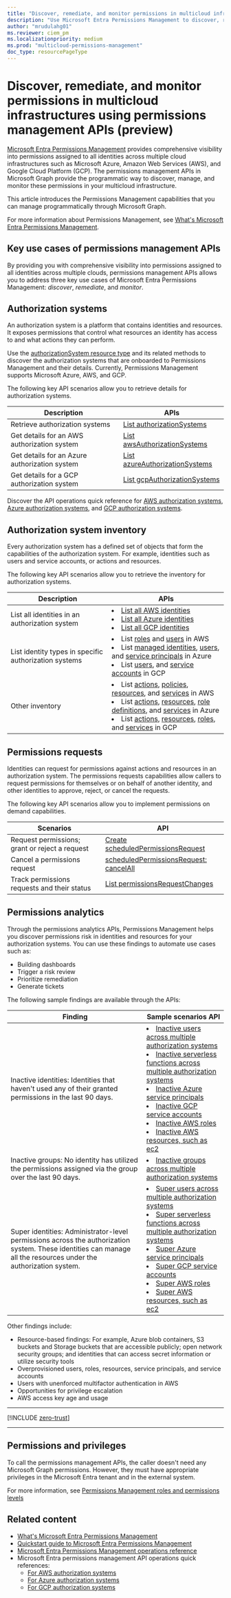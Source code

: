 ```yaml
---
title: "Discover, remediate, and monitor permissions in multicloud infrastructures using permissions management APIs (preview)"
description: "Use Microsoft Entra Permissions Management to discover, remediate, and monitor permissions in multiple cloud infrastructures."
author: "mrudulahg01"
ms.reviewer: ciem_pm
ms.localizationpriority: medium
ms.prod: "multicloud-permissions-management"
doc_type: resourcePageType
---
```


# Discover, remediate, and monitor permissions in multicloud infrastructures using permissions management APIs (preview)

[Microsoft Entra Permissions Management](https://www.microsoft.com/en/security/business/identity-access/microsoft-entra-permissions-management) provides comprehensive visibility into permissions assigned to all identities across multiple cloud infrastructures such as Microsoft Azure, Amazon Web Services (AWS), and Google Cloud Platform (GCP). The permissions management APIs in Microsoft Graph provide the programmatic way to discover, manage, and monitor these permissions in your multicloud infrastructure.

This article introduces the Permissions Management capabilities that you can manage programmatically through Microsoft Graph.

For more information about Permissions Management, see [What's Microsoft Entra Permissions Management](/entra/permissions-management/overview).

## Key use cases of permissions management APIs

By providing you with comprehensive visibility into permissions assigned to all identities across multiple clouds, permissions management APIs allows you to address three key use cases of Microsoft Entra Permissions Management: *discover*, *remediate*, and *monitor*.

## Authorization systems

An authorization system is a platform that contains identities and resources. It exposes permissions that control what resources an identity has access to and what actions they can perform.

Use the [authorizationSystem resource type](../resources/authorizationsystem.md) and its related methods to discover the authorization systems that are onboarded to Permissions Management and their details. Currently, Permissions Management supports Microsoft Azure, AWS, and GCP.

The following key API scenarios allow you to retrieve details for authorization systems.

| Description | APIs |
|--|--|
| Retrieve authorization systems | [List authorizationSystems](../api/externalconnectors-external-list-authorizationsystems.md) |
| Get details for an AWS authorization system | [List awsAuthorizationSystems](../api/awsauthorizationsystem-list.md) |
| Get details for an Azure authorization system | [List azureAuthorizationSystems](../api/azureauthorizationsystem-list.md) |
| Get details for a GCP authorization system | [List gcpAuthorizationSystems](../api/gcpauthorizationsystem-list.md) |

Discover the API operations quick reference for [AWS authorization systems](/graph/permissions-management-how-to-authorization-system-aws), [Azure authorization systems](/graph/permissions-management-how-to-authorization-system-azure), and [GCP authorization systems](/graph/permissions-management-how-to-authorization-system-gcp).

## Authorization system inventory

Every authorization system has a defined set of objects that form the capabilities of the authorization system. For example, identities such as users and service accounts, or actions and resources.

The following key API scenarios allow you to retrieve the inventory for authorization systems.

| Description | APIs |
|--|--|
|List all identities in an authorization system|<li> [List all AWS identities](../api/awsassociatedidentities-list-all.md) <li> [List all Azure identities](../api/azureassociatedidentities-list-all.md) <li> [List all GCP identities](../api/azureassociatedidentities-list-all.md)|
|List identity types in specific authorization systems|<li>List [roles](../api/awsassociatedidentities-list-roles.md) and [users](../api/awsassociatedidentities-list-users.md) in AWS <li> List [managed identities](../api/azureassociatedidentities-list-managedidentities.md), [users](../api/azureassociatedidentities-list-users.md), and [service principals](../api/azureassociatedidentities-list-serviceprincipals.md) in Azure <li> List [users](../api/gcpassociatedidentities-list-users.md), and [service accounts](../api/gcpassociatedidentities-list-serviceaccounts.md) in GCP |
|Other inventory| <li> List [actions](../api/awsauthorizationsystem-list-actions.md), [policies](../api/awsauthorizationsystem-list-policies.md), [resources](../api/awsauthorizationsystem-list-resources.md), and [services](../api/awsauthorizationsystem-list-services.md) in AWS <li> List [actions](../api/azureauthorizationsystem-list-actions.md), [resources](../api/azureauthorizationsystem-list-resources.md), [role definitions](../api/azureauthorizationsystem-list-roledefinitions.md), and [services](../api/azureauthorizationsystem-list-services.md) in Azure <li> List [actions](../api/gcpauthorizationsystem-list-actions.md), [resources](../api/gcpauthorizationsystem-list-resources.md), [roles](../api/gcpauthorizationsystem-list-roles.md), and [services](../api/gcpauthorizationsystem-list-services.md) in GCP|

## Permissions requests

Identities can request for permissions against actions and resources in an authorization system. The permissions requests capabilities allow callers to request permissions for themselves or on behalf of another identity, and other identities to approve, reject, or cancel the requests.

The following key API scenarios allow you to implement permissions on demand capabilities.

| Scenarios | API |
|--|--|
|Request permissions; grant or reject a request |[Create scheduledPermissionsRequest](../api/permissionsmanagement-post-scheduledpermissionsrequests.md)|
|Cancel a permissions request|[scheduledPermissionsRequest: cancelAll](../api/scheduledpermissionsrequest-cancelall.md)|
|Track permissions requests and their status|[List permissionsRequestChanges](../api/permissionsmanagement-list-permissionsrequestchanges.md)|

## Permissions analytics

Through the permissions analytics APIs, Permissions Management helps you discover permissions risk in identities and resources for your authorization systems. You can use these findings to automate use cases such as:

- Building dashboards
- Trigger a risk review
- Prioritize remediation
- Generate tickets

The following sample findings are available through the APIs:

| Finding | Sample scenarios API |
|--|--|
|Inactive identities: Identities that haven't used any of their granted permissions in the last 90 days.| <li> [Inactive users across multiple authorization systems](../api/inactiveuserfinding-list.md) <li> [Inactive serverless functions across multiple authorization systems](../api/inactiveserverlessfunctionfinding-list.md) <li> [Inactive Azure service principals](../api/inactiveazureserviceprincipalfinding-list.md) <li> [Inactive GCP service accounts]() <li> [Inactive AWS roles](../api/inactiveawsrolefinding-list.md) <li> [Inactive AWS resources, such as ec2](../api/inactiveawsresourcefinding-list.md)|
|Inactive groups: No identity has utilized the permissions assigned via the group over the last 90 days.   |<li>[Inactive groups across multiple authorization systems](../api/inactivegroupfinding-list.md)  |
|Super identities: Administrator-level permissions across the authorization system. These identities can manage all the resources under the authorization system. |<li>[Super users across multiple authorization systems](../api/superuserfinding-list.md) <li> [Super serverless functions across multiple authorization systems](../api/superserverlessfunctionfinding-list.md) <li> [Super Azure service principals](../api/superazureserviceprincipalfinding-list.md) <li> [Super GCP service accounts](../api/supergcpserviceaccountfinding-list.md) <li> [Super AWS roles]() <li> [Super AWS resources, such as ec2](../api/superawsresourcefinding-list.md)|

Other findings include:

- Resource-based findings: For example, Azure blob containers, S3 buckets and Storage buckets that are accessible publicly; open network security groups; and identities that can access secret information or utilize security tools
- Overprovisioned users, roles, resources, service principals, and service accounts
- Users with unenforced multifactor authentication in AWS
- Opportunities for privilege escalation
- AWS access key age and usage

---

<!-- Start of: Link to ZT guidance: H2 section -->

[!INCLUDE [zero-trust](~/../entra_docs/docs/includes/entra-zero-trust.md)]

<!-- End of: Link to ZT guidance -->

---

## Permissions and privileges

To call the permissions management APIs, the caller doesn't need any Microsoft Graph permissions. However, they must have appropriate privileges in the Microsoft Entra tenant and in the external system.

For more information, see [Permissions Management roles and permissions levels](/entra/permissions-management/product-roles-permissions)

## Related content

- [What's Microsoft Entra Permissions Management](/entra/permissions-management/overview)
- [Quickstart guide to Microsoft Entra Permissions Management](/entra/permissions-management/permissions-management-quickstart-guide)
- [Microsoft Entra Permissions Management operations reference](/entra/architecture/permissions-manage-ops-guide-intro)
- Microsoft Entra permissions management API operations quick references:
  - [For AWS authorization systems](/graph/permissions-management-how-to-authorization-system-aws)
  - [For Azure authorization systems](/graph/permissions-management-how-to-authorization-system-azure)
  - [For GCP authorization systems](/graph/permissions-management-how-to-authorization-system-gcp)

<!-- {
  "type": "#page.annotation",
  "description": "",
  "keywords": "",
  "section": "documentation",
  "suppressions": [
    "Error: /resources/permissions-management-api-overview.md:
      Exception processing links.
      Value cannot be null. (Parameter 'linkUrl')"
  ]
} -->
